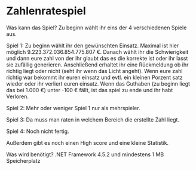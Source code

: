 # Zahlenratespiel


Was kann das Spiel?
Zu beginn wählt ihr eins der 4 verschiedenen Spiele aus.

Spiel 1:
Zu beginn wählt ihr den gewünschten Einsatz. Maximal ist hier möglich 9.223.372.036.854.775.807 €.
Danach wählt ihr die Schwierigkeit und dann eure zahl von der ihr glaubt das es die korrekte ist oder ihr lasst sie zufällig generieren. Anschließend erhaltet ihr eine Rückmeldung ob ihr richtig liegt oder nicht (seht ihr wenn das Licht angeht). Wenn eure zahl richtig war bekommt ihr euren einsatz und evtl. ein kleinen Porzent satz wieder oder ihr verliert euren einsatz. Wenn das Guthaben (zu beginn liegt das bei 1.000 €) unter -100 € fällt, ist das spiel zu ende und ihr habt Verloren.

Spiel 2:
Mehr oder weniger Spiel 1 nur als mehrspieler.

Spiel 3:
Da muss man raten in welchem Bereich die erstellte Zahl liegt.

Spiel 4:
Noch nicht fertig.

Außerdem gibt es noch einen High score und eine kleine Statistik.

Was wird benötigt?
.NET Framework 4.5.2 und mindestens 1 MB Speicherplatz
